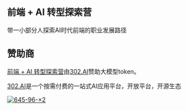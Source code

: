 ## 前端 + AI 转型探索营

带一小部分人探索AI时代前端的职业发展路径


## 赞助商

[前端 + AI 转型探索营](https://appjiz2zqrn2142.h5.xiaoeknow.com/p/course/column/p_673d5557e4b023c058a79b7d)由[302.AI](https://302.ai/)赞助大模型token。

[302.AI](https://302.ai/)是一个按需付费的一站式AI应用平台，开放平台，开源生态

[![645-96-×2](https://github.com/user-attachments/assets/9d416233-bd01-44a9-ac94-91097049aebd)](https://302.ai/)
